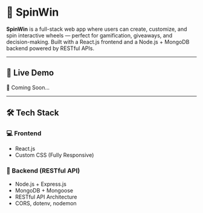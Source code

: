 # 🎯 SpinWin

**SpinWin** is a full-stack web app where users can create, customize, and spin interactive wheels — perfect for gamification, giveaways, and decision-making. Built with a React.js frontend and a Node.js + MongoDB backend powered by RESTful APIs.

---

## 🔗 Live Demo

🚧 Coming Soon...

---

## 🛠️ Tech Stack

### 💻 Frontend
- React.js
- Custom CSS (Fully Responsive)

### 🔧 Backend (RESTful API)
- Node.js + Express.js
- MongoDB + Mongoose
- RESTful API Architecture
- CORS, dotenv, nodemon



